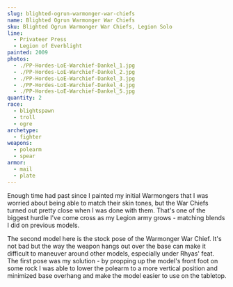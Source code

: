 ```yaml
---
slug: blighted-ogrun-warmonger-war-chiefs
name: Blighted Ogrun Warmonger War Chiefs
sku: Blighted Ogrun Warmonger War Chiefs, Legion Solo
line:
  - Privateer Press
  - Legion of Everblight
painted: 2009
photos:
  - ./PP-Hordes-LoE-Warchief-Dankel_1.jpg
  - ./PP-Hordes-LoE-Warchief-Dankel_2.jpg
  - ./PP-Hordes-LoE-Warchief-Dankel_3.jpg
  - ./PP-Hordes-LoE-Warchief-Dankel_4.jpg
  - ./PP-Hordes-LoE-Warchief-Dankel_5.jpg
quantity: 2
race:
  - blightspawn
  - troll
  - ogre
archetype:
  - fighter
weapons:
  - polearm
  - spear
armor:
  - mail
  - plate
---
```


Enough time had past since I painted my initial Warmongers that I was worried about being able to match their skin tones, but the War Chiefs turned out pretty close when I was done with them. That's one of the biggest hurdle I've come cross as my Legion army grows - matching blends I did on previous models.

The second model here is the stock pose of the Warmonger War Chief. It's not bad but the way the weapon hangs out over the base can make it difficult to maneuver around other models, especially under Rhyas' feat. The first pose was my solution - by propping up the model's front foot on some rock I was able to lower the polearm to a more vertical position and minimized base overhang and make the model easier to use on the tabletop.
